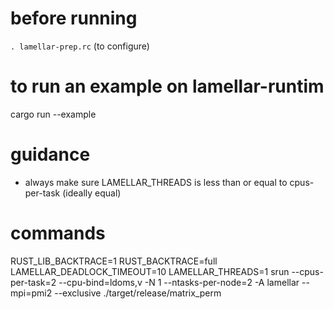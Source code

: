 # before running

`. lamellar-prep.rc` (to configure)

# to run an example on lamellar-runtim

cargo run --example <examplefiletorun>

# guidance

- always make sure LAMELLAR_THREADS is less than or equal to cpus-per-task (ideally equal)

# commands

RUST_LIB_BACKTRACE=1 RUST_BACKTRACE=full LAMELLAR_DEADLOCK_TIMEOUT=10 LAMELLAR_THREADS=1 srun --cpus-per-task=2 --cpu-bind=ldoms,v  -N 1 --ntasks-per-node=2 -A lamellar --mpi=pmi2 --exclusive ./target/release/matrix_perm
